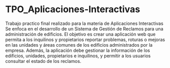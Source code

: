 # TPO_Aplicaciones-Interactivas
Trabajo practico final realizado para la materia de Aplicaciones Interactivas Se enfoca en el desarrollo de un Sistema de Gestión de Reclamos para una administración de edificios. El objetivo es crear una aplicación web que permita a los inquilinos y propietarios reportar problemas, roturas o mejoras en las unidades y áreas comunes de los edificios administrados por la empresa. Además, la aplicación debe gestionar la información de los edificios, unidades, propietarios e inquilinos, y permitir a los usuarios consultar el estado de los reclamos.
